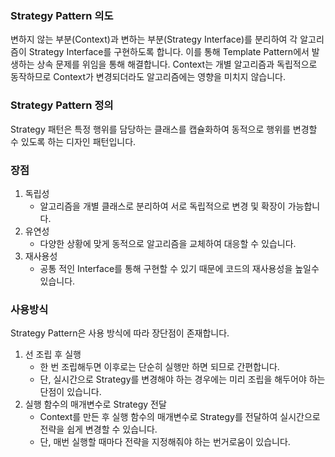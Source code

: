 ### Strategy Pattern 의도
변하지 않는 부분(Context)과 변하는 부분(Strategy Interface)를 분리하여 각 알고리즘이 Strategy Interface를 구현하도록 합니다.
이를 통해 Template Pattern에서 발생하는 상속 문제를 위임을 통해 해결합니다.
Context는 개별 알고리즘과 독립적으로 동작하므로 Context가 변경되더라도 알고리즘에는 영향을 미치지 않습니다.

### Strategy Pattern 정의
Strategy 패턴은 특정 행위를 담당하는 클래스를 캡슐화하여 동적으로 행위를 변경할 수 있도록 하는 디자인 패턴입니다.

### 장점
1. 독립성
   - 알고리즘을 개별 클래스로 분리하여 서로 독립적으로 변경 및 확장이 가능합니다.
2. 유연성
   - 다양한 상황에 맞게 동적으로 알고리즘을 교체하여 대응할 수 있습니다.
3. 재사용성
   - 공통 적인 Interface를 통해 구현할 수 있기 때문에 코드의 재사용성을 높일수 있습니다.

### 사용방식
Strategy Pattern은 사용 방식에 따라 장단점이 존재합니다.
1. 선 조립 후 실행
   - 한 번 조립해두면 이후로는 단순히 실행만 하면 되므로 간편합니다.
   - 단, 실시간으로 Strategy를 변경해야 하는 경우에는 미리 조립을 해두어야 하는 단점이 있습니다.
2. 실행 함수의 매개변수로 Strategy 전달
   - Context를 만든 후 실행 함수의 매개변수로 Strategy를 전달하여 실시간으로 전략을 쉽게 변경할 수 있습니다.
   - 단, 매번 실행할 때마다 전략을 지정해줘야 하는 번거로움이 있습니다.
